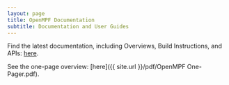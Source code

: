 ```yaml
---
layout: page
title: OpenMPF Documentation
subtitle: Documentation and User Guides
---
```


Find the latest documentation, including Overviews, Build Instructions, and APIs: [here](https://openmpf.github.io/docs/site/).

See the one-page overview: [here]({{ site.url }}/pdf/OpenMPF One-Pager.pdf).
